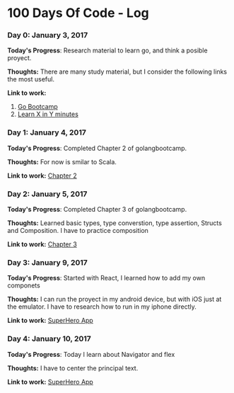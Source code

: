 # 100 Days Of Code - Log

### Day 0: January 3, 2017

**Today's Progress**: Research material to learn go, and think a posible proyect.

**Thoughts:** There are many study material, but I consider the following links the most useful.

**Link to work:** 
1. [Go Bootcamp](http://www.golangbootcamp.com/book/basics)
2. [Learn X in Y minutes](https://learnxinyminutes.com/docs/es-es/go-es/)

### Day 1: January 4, 2017
**Today's Progress**: Completed Chapter 2 of golangbootcamp.

**Thoughts:** For now is smilar to Scala.

**Link to work:** 
[Chapter 2](https://github.com/f3r10/golangbootcamp/blob/master/chapter2.go)

### Day 2: January 5, 2017

**Today's Progress**: Completed Chapter 3 of golangbootcamp.

**Thoughts:** Learned basic types, type converstion, type assertion, Structs and Composition. I have to practice composition

**Link to work:** 
[Chapter 3](https://github.com/f3r10/golangbootcamp/blob/master/chapter3.go)

### Day 3: January 9, 2017
**Today's Progress**: Started with React, I learned how to add my own componets

**Thoughts:** I can run the proyect in my android device, but with iOS just at the emulator. I have to research how to run in my iphone directly.

**Link to work:** 
[SuperHero App](https://github.com/f3r10/SuperHero)

### Day 4: January 10, 2017
**Today's Progress**: Today I learn about Navigator and flex 

**Thoughts:** I have to center the principal text.

**Link to work:** 
[SuperHero App](https://github.com/f3r10/SuperHero)
